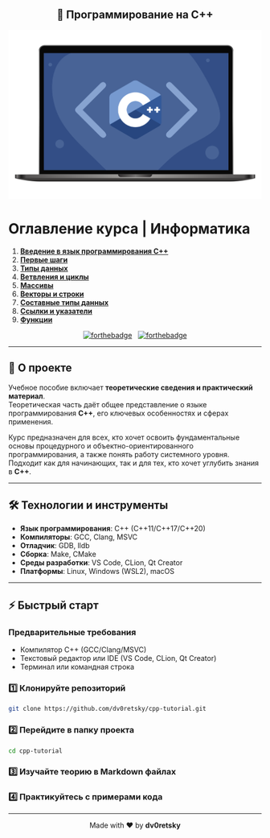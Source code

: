 <h2 align="center">
  🐼 Программирование на C++
</h2>

<div align="center">
  <img alt="Project Demo" src="./Images/cpp.png" />
</div>

# Оглавление курса | Информатика

1. [**Введение в язык программирования С++**](./CPP1_Introduction/CPP1_Introduction.md)
2. [**Первые шаги**](./CPP2_First%20steps/CPP2_First%20steps.md)
3. [**Типы данных**](./CPP3_Data%20Types/CPP3_Data%20Types.md)
4. [**Ветвления и циклы**](./CPP4_Branching%20and%20Cycles/CPP4_Branching%20and%20Cycles.md)
5. [**Массивы**](./CPP5_Arrays/CPP5_Arrays.md)
6. [**Векторы и строки**](./CPP6_Vectors%20and%20strings/CPP6_Vectors%20and%20strings.md)
7. [**Составные типы данных**](./CPP7_Composite%20data%20types/CPP7_Composite%20data%20types.md)
8. [**Ссылки и указатели**](./CPP8_Links%20and%20pointers/CPP8_Links%20and%20pointers.md)
9. [**Функции**](./CPP9_Functions/CPP9_Functions.md)

<div align="center">

[![forthebadge](https://forthebadge.com/images/badges/built-with-love.svg)](https://forthebadge.com) &nbsp;
[![forthebadge](https://forthebadge.com/images/badges/made-with-c-plus-plus.svg)](https://forthebadge.com)

</div>

---

## 🚀 О проекте

Учебное пособие включает **теоретические сведения и практический материал**.  
Теоретическая часть даёт общее представление о языке программирования **C++**, его ключевых особенностях и сферах применения.

Курс предназначен для всех, кто хочет освоить фундаментальные основы процедурного и объектно-ориентированного программирования, а также понять работу системного уровня. Подходит как для начинающих, так и для тех, кто хочет углубить знания в **C++**.

---

## 🛠 Технологии и инструменты

- **Язык программирования**: C++ (C++11/C++17/C++20)
- **Компиляторы**: GCC, Clang, MSVC
- **Отладчик**: GDB, lldb
- **Сборка**: Make, CMake
- **Среды разработки**: VS Code, CLion, Qt Creator
- **Платформы**: Linux, Windows (WSL2), macOS

---

## ⚡ Быстрый старт

### Предварительные требования
- Компилятор C++ (GCC/Clang/MSVC)
- Текстовый редактор или IDE (VS Code, CLion, Qt Creator)
- Терминал или командная строка

### 1️⃣ Клонируйте репозиторий

```bash
git clone https://github.com/dv0retsky/cpp-tutorial.git

```

### 2️⃣ Перейдите в папку проекта

```bash
cd cpp-tutorial
```

### 3️⃣ Изучайте теорию в Markdown файлах

### 4️⃣ Практикуйтесь с примерами кода

---

<div align="center"> Made with ❤️ by <b>dv0retsky</b> </div>